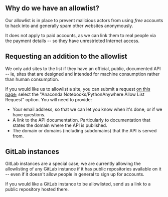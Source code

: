
<!--
.. title: Requesting Allowlist additions
.. slug: RequestingAllowlistAdditions
.. date: 2017-10-02 10:35:28 UTC+01:00
.. tags:
.. category:
.. link:
.. description:
.. type: text
-->


## Why do we have an allowlist?

Our allowlist is in place to prevent malicious actors from using *free* accounts
to hack into and generally spam other websites anonymously.

It does not apply to paid accounts, as we can link them to real people via the
payment details -- so they have unrestricted Internet access.


## Requesting an addition to the allowlist

We only add sites to the list if they have an official, public, documented API -- ie, sites
that are designed and intended for machine consumption rather than human consumption.

If you would like us to allowlist a site, you can submit a request 
[on this page](https://support.anaconda.com/hc/en-us/requests/new?ticket_form_id=12899057104787);
select the "Anaconda Notebooks/PythonAnywhere Allow List Request" option.  You
will need to provide:

* Your email address, so that we can let you know when it's done, or if we have questions.
* A link to the API documentation. Particularly to documentation that states
  the domain where the API is published.
* The domain or domains (including subdomains) that the API is served from.


## GitLab instances

GitLab instances are a special case; we are currently allowing the allowlisting
of any GitLab instance if it has public repositories available on it --
even if it doesn't allow people in general to sign up for accounts.

If you would like a GitLab instance to be allowlisted, send us a link to a
public repository hosted there.


